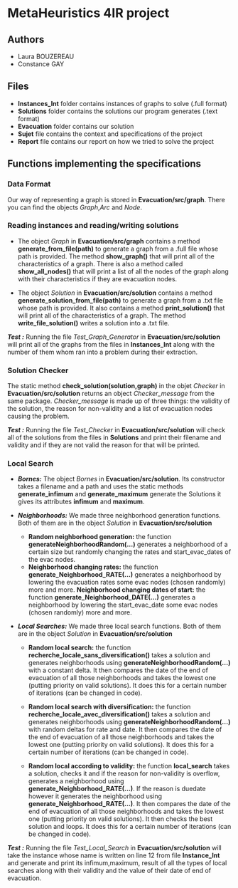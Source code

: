 # MetaHeuristics 4IR project

## Authors 
- Laura BOUZEREAU
- Constance GAY

## Files
- **Instances_Int** folder contains instances of graphs to solve (.full format)
- **Solutions** folder contains the solutions our program generates (.text format)
- **Evacuation** folder contains our solution
- **Sujet** file contains the context and specifications of the project
- **Report** file contains our report on how we tried to solve the project

## Functions implementing the specifications

### Data Format
Our way of representing a graph is stored in **Evacuation/src/graph**. There you can find the objects *Graph*,*Arc* and *Node*.

### Reading instances and reading/writing solutions
- The object *Graph* in **Evacuation/src/graph** contains a method **generate_from_file(path)** to generate a graph from a .full file whose path is provided. The method **show_graph()** that will print all of the characteristics of a graph. There is also a method called **show_all_nodes()** that will print a list of all the nodes of the graph along with their characteristics if they are evacuation nodes.

- The object *Solution* in **Evacuation/src/solution** contains a method **generate_solution_from_file(path)** to generate a graph from a .txt file whose path is provided. It also contains a method **print_solution()** that will print all of the characteristics of a graph. The method **write_file_solution()** writes a solution into a .txt file.

**_Test :_** Running the file *Test_Graph_Generator* in **Evacuation/src/solution** will print all of the graphs from the files in **Instances_Int** along with the number of them whom ran into a problem during their extraction. 

### Solution Checker
The static method **check_solution(solution,graph)** in the objet *Checker* in **Evacuation/src/solution** returns an object *Checker_message* from the same package. *Checker_message* is made up of three things: the validity of the solution, the reason for non-validity and a list of evacuation nodes causing the problem.

**_Test :_** Running the file *Test_Checker* in **Evacuation/src/solution** will check all of the solutions from the files in **Solutions**  and print their filename and validity and if they are not valid the reason for that will be printed.

### Local Search

- **_Bornes:_** The object *Bornes* in **Evacuation/src/solution**. Its constructor takes a filename and a path and uses the static methods **generate_infimum** and **generate_maximum** generate the Solutions it gives its attributes **infimum** and **maximum**.

- **_Neighborhoods:_** We made three neighborhood generation functions. Both of them are in the object *Solution* in **Evacuation/src/solution**
  - **Random neighborhood generation:** the function **generateNeighborhoodRandom(...)** generates a neighborhood of a certain size but randomly changing the rates and start_evac_dates of the evac nodes.
  - **Neighborhood changing rates:** the function **generate_Neighborhood_RATE(...)** generates a neighborhood by lowering the evacuation rates some evac nodes (chosen randomly) more and more.
  **Neighborhood changing dates of start:** the function **generate_Neighborhood_DATE(...)** generates a neighborhood by lowering the start_evac_date some evac nodes (chosen randomly) more and more.

- **_Local Searches:_** We made three local search functions. Both of them are in the object *Solution* in **Evacuation/src/solution**
  - **Random local search:** the function **recherche_locale_sans_diversification()** takes a solution and generates neighborhoods using **generateNeighborhoodRandom(...)** with a constant delta. It then compares the date of the end of evacuation of all those neighborhoods and takes the lowest one (putting priority on valid solutions). It does this for a certain number of iterations (can be changed in code).
  
  - **Random local search with diversification:** the function **recherche_locale_avec_diversification()** takes a solution and generates neighborhoods using **generateNeighborhoodRandom(...)** with random deltas for rate and date. It then compares the date of the end of evacuation of all those neighborhoods and takes the lowest one (putting priority on valid solutions). It does this for a certain number of iterations (can be changed in code).
  
  - **Random local according to validity:** the function **local_search** takes a solution, checks it and if the reason for non-validity is overflow, generates a neighborhood using **generate_Neighborhood_RATE(...)**. If the reason is duedate however it generates the neighborhood using **generate_Neighborhood_RATE(...)**. It then compares the date of the end of evacuation of all those neighborhoods and takes the lowest one (putting priority on valid solutions). It then checks the best solution and loops. It does this for a certain number of iterations (can be changed in code).
  
**_Test :_** Running the file *Test_Local_Search* in **Evacuation/src/solution** will take the instance whose name is written on line 12 from file **Instance_Int** and generate and print its infimum,maximum, result of all the types of local searches along with their validity and the value of their date of end of evacuation.
